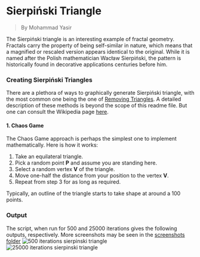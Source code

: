 # Sierpiński Triangle
> By Mohammad Yasir

The Sierpiński triangle is an interesting example of fractal geometry. Fractals carry the property of being self-similar in nature, which means that a magnified or rescaled version appears identical to the original. While it is named after the Polish mathematician Wacław Sierpiński, the pattern is historically found in decorative applications centuries before him.

### Creating Sierpiński Triangles
There are a plethora of ways to graphically generate Sierpiński triangle, with the most common one being the one of [Removing Triangles](https://en.wikipedia.org/wiki/Sierpi%C5%84ski_triangle#Removing_triangles). A detailed description of these methods is beyond the scope of this readme file. But one can consult the Wikipedia page [here](https://en.wikipedia.org/wiki/Sierpi%C5%84ski_triangle).

#### 1. Chaos Game
The Chaos Game approach is perhaps the simplest one to implement mathematically. Here is how it works:
1. Take an equilateral triangle.
2. Pick a random point **P** and assume you are standing here.
3. Select a random vertex **V** of the triangle.
4. Move one-half the distance from your position to the vertex **V**.
5. Repeat from step 3 for as long as required. 

Typically, an outline of the triangle starts to take shape at around a 100 points.

### Output
The script, when run for 500 and 25000 iterations gives the following outputs, respectively. More screenshots may be seen in the [screenshots folder](https://github.com/hafizmdyasir/sierpinski-triangle/tree/master/screenshots)
![500 iterations sierpinski triangle](https://github.com/hafizmdyasir/sierpinski-triangle/blob/master/screenshots/500iter.png)
![25000 iterations sierpinski triangle](https://github.com/hafizmdyasir/sierpinski-triangle/blob/master/output.png)
